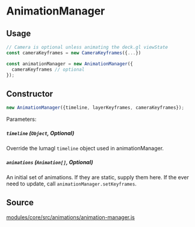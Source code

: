 # AnimationManager

## Usage

```js
// Camera is optional unless animating the deck.gl viewState
const cameraKeyframes = new CameraKeyframes({...})

const animationManager = new AnimationManager({
  cameraKeyframes // optional
});
```

## Constructor

```js
new AnimationManager({timeline, layerKeyframes, cameraKeyframes});
```

Parameters:

##### `timeline` (`Object`, Optional)

Override the lumagl `timeline` object used in animationManager.

##### `animations` (`Animation[]`, Optional)

An initial set of animations. If they are static, supply them here. If the ever need to update, call `animationManager.setKeyframes`.

## Source

[modules/core/src/animations/animation-manager.js](https://github.com/uber/hubble.gl/blob/master/modules/core/src/animations/animation-manager.js)
